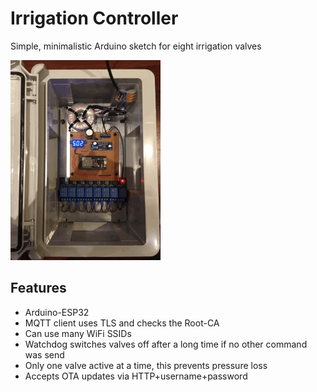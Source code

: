 # Irrigation Controller
Simple, minimalistic Arduino sketch for eight irrigation valves

<img src="pictures/IMG_1156.GIF" width="240">

Features
--------
 * Arduino-ESP32
 * MQTT client uses TLS and checks the Root-CA
 * Can use many WiFi SSIDs
 * Watchdog switches valves off after a long time if no other command was send
 * Only one valve active at a time, this prevents pressure loss
 * Accepts OTA updates via HTTP+username+password
 
